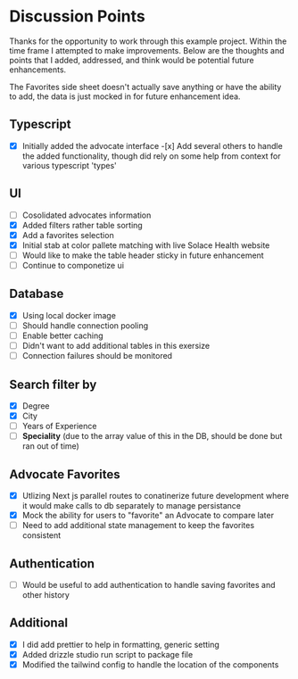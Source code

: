 # Discussion Points

Thanks for the opportunity to work through this example project. Within the time frame I attempted to make improvements. Below are the thoughts and points that I added, addressed, and think would be potential future enhancements.

The Favorites side sheet doesn't actually save anything or have the ability to add, the data is just mocked in for future enhancement idea.

## Typescript

- [x] Initially added the advocate interface -[x] Add several others to handle the added functionality, though did rely on some help from context for various typescript 'types'

## UI

- [ ] Cosolidated advocates information
- [x] Added filters rather table sorting
- [x] Add a favorites selection
- [x] Initial stab at color pallete matching with live Solace Health website
- [ ] Would like to make the table header sticky in future enhancement
- [ ] Continue to componetize ui

## Database

- [x] Using local docker image
- [ ] Should handle connection pooling
- [ ] Enable better caching
- [ ] Didn't want to add additional tables in this exersize
- [ ] Connection failures should be monitored

## Search filter by

- [x] Degree
- [x] City
- [ ] Years of Experience
- [ ] **Speciality** (due to the array value of this in the DB, should be done but ran out of time)

## Advocate Favorites

- [x] Utlizing Next js parallel routes to conatinerize future development where it would make calls to db separately to manage persistance
- [x] Mock the ability for users to "favorite" an Advocate to compare later
- [ ] Need to add additional state management to keep the favorites consistent

## Authentication

- [ ] Would be useful to add authentication to handle saving favorites and other history

## Additional

- [x] I did add prettier to help in formatting, generic setting
- [x] Added drizzle studio run script to package file
- [x] Modified the tailwind config to handle the location of the components
